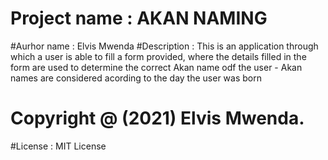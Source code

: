 # Project name : AKAN NAMING
#Aurhor name : Elvis Mwenda
#Description :
  This is an application through which a user is able to fill a form provided,
  where the details filled in the form are used to determine 
  the correct Akan name odf the user - Akan names are considered acording to the day the user was born
  # Copyright @ (2021) Elvis Mwenda.
  #License : MIT License
